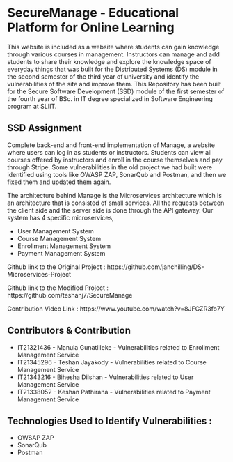 # SecureManage -  Educational Platform for Online Learning
This website is included as a website where students can gain knowledge through various courses in management. Instructors can manage and add students to share their knowledge and explore the knowledge space of everyday things that was built for the Distributed Systems (DS) module in the second semester of the third year of university and identify the vulnerabilities of the site and improve them. This Repository has been built for the Secure Software Development (SSD) module of the first semester of the fourth year of BSc. in IT degree specialized in Software Engineering program at SLIIT.

<h2>SSD Assignment</h2>
<p>Complete back-end and front-end implementation of Manage, a website where users can log in as students or instructors. Students can view all courses offered by instructors and enroll in the course themselves and pay through Stripe. Some vulnerabilities in the old project we had built were identified using tools like OWASP ZAP, SonarQub and Postman, and then we fixed them and updated them again. 
<p>The architecture behind Manage is the Microservices architecture which is an architecture that is consisted of small services. All the requests between the client side and the server side is done through the API gateway. Our system has 4 specific microservices,
  <ul>
  <li>User Management System</li>
  <li>Course Management System</li>
  <li>Enrollment Management System</li>
  <li>Payment Management System</li>
</ul>
</p>

<p>Github link to the Original Project : https://github.com/janchilling/DS-Microservices-Project </p>
<p>Github link to the Modified Project : https://github.com/teshanj7/SecureManage </p>  
<p>Contribution Video Link : https://www.youtube.com/watch?v=8JFGZR3fo7Y </p>

<h2>Contributors & Contribution</h2>
<ul>
  <li>IT21321436 - Manula Gunatilleke - Vulnerabilities related to Enrollment Management Service</li>
  <li>IT21345296 - Teshan Jayakody - Vulnerabilities related to Course Management Service</li>
  <li>IT21343216 - Bihesha Dilshan - Vulnerabilities related to User Management Service</li>
  <li>IT21338052 - Keshan Pathirana - Vulnerabilities related to Payment Management Service</li>
</ul>

<h2>Technologies Used to Identify Vulnerabilities :</h2>
<ul>
  <li>OWSAP ZAP</li>
  <li>SonarQub</li>
  <li>Postman</li>
</ul>
